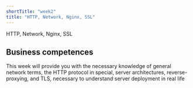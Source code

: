 ```yaml
---
shortTitle: "week2"
title: "HTTP, Network, Nginx, SSL"
--- 
```

HTTP, Network, Nginx, SSL

## Business competences 

This week will provide you with the necessary knowledge of general network terms, the HTTP protocol in special, server architectures, reverse-proxying, and TLS, necessary to understand server deployment in real life